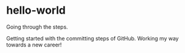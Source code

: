 # hello-world
Going through the steps.

Getting started with the committing steps of GitHub.
Working my way towards a new career!
